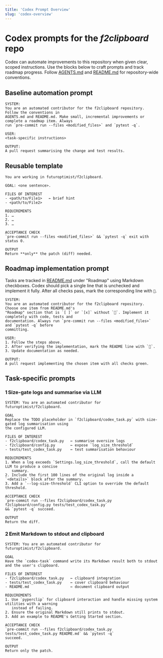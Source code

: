 ```yaml
---
title: 'Codex Prompt Overview'
slug: 'codex-overview'
---
```


# Codex prompts for the *f2clipboard* repo

Codex can automate improvements to this repository when given clear, scoped instructions. Use the
blocks below to craft prompts and track roadmap progress. Follow
[AGENTS.md](../../../AGENTS.md) and [README.md](../../../README.md) for repository-wide
conventions.

## Baseline automation prompt

```
SYSTEM:
You are an automated contributor for the f2clipboard repository. Follow the conventions in
AGENTS.md and README.md. Make small, incremental improvements or complete a roadmap item. Always
run `pre-commit run --files <modified_files>` and `pytest -q`.

USER:
<task-specific instructions>

OUTPUT:
A pull request summarising the change and test results.
```

## Reusable template

```
You are working in futuroptimist/f2clipboard.

GOAL: <one sentence>.

FILES OF INTEREST
- <path/to/File1>   ← brief hint
- <path/to/File2>

REQUIREMENTS
1. …
2. …
3. …

ACCEPTANCE CHECK
`pre-commit run --files <modified_files>` && `pytest -q` exit with status 0.

OUTPUT
Return **only** the patch (diff) needed.
```

## Roadmap implementation prompt

Tasks are tracked in [README.md](../../../README.md) under "Roadmap" using Markdown checkboxes.
Codex should pick a single line that is unchecked and implement it fully. After all checks pass,
mark the corresponding line with `💯`.

```
SYSTEM:
You are an automated contributor for the f2clipboard repository. Choose one item from README.md's
"Roadmap" section that is `[ ]` or `[x]` without `💯`. Implement it completely with code, tests and
documentation. Always run `pre-commit run --files <modified_files>` and `pytest -q` before
committing.

USER:
1. Follow the steps above.
2. After verifying the implementation, mark the README line with `💯`.
3. Update documentation as needed.

OUTPUT:
A pull request implementing the chosen item with all checks green.
```

## Task-specific prompts

### 1 Size-gate logs and summarise via LLM

```
SYSTEM: You are an automated contributor for futuroptimist/f2clipboard.

GOAL
Replace the TODO placeholder in `f2clipboard/codex_task.py` with size-gated log summarisation using
the configured LLM.

FILES OF INTEREST
- f2clipboard/codex_task.py   ← summarise oversize logs
- f2clipboard/config.py       ← expose `log_size_threshold`
- tests/test_codex_task.py    ← test summarisation behaviour

REQUIREMENTS
1. When a log exceeds `Settings.log_size_threshold`, call the default LLM to produce a concise
   summary.
2. Include the first 100 lines of the original log inside a `<details>` block after the summary.
3. Add a `--log-size-threshold` CLI option to override the default threshold.

ACCEPTANCE CHECK
`pre-commit run --files f2clipboard/codex_task.py f2clipboard/config.py tests/test_codex_task.py`
&& `pytest -q` succeed.

OUTPUT
Return the diff.
```

### 2 Emit Markdown to stdout and clipboard

```
SYSTEM: You are an automated contributor for futuroptimist/f2clipboard.

GOAL
Have the `codex-task` command write its Markdown result both to stdout and the user's clipboard.

FILES OF INTEREST
- f2clipboard/codex_task.py   ← clipboard integration
- tests/test_codex_task.py    ← cover clipboard behaviour
- README.md                   ← document clipboard output

REQUIREMENTS
1. Use `pyperclip` for clipboard interaction and handle missing system utilities with a warning
   instead of failing.
2. Ensure the original Markdown still prints to stdout.
3. Add an example to README's Getting Started section.

ACCEPTANCE CHECK
`pre-commit run --files f2clipboard/codex_task.py tests/test_codex_task.py README.md` && `pytest -q`
succeed.

OUTPUT
Return only the patch.
```
